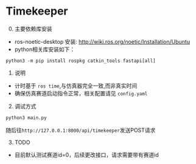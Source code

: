 # Timekeeper

0. 主要依赖库安装
- ros-noetic-desktop 安装: http://wiki.ros.org/noetic/Installation/Ubuntu
- python相关库安装如下：
```
python3 -m pip install rospkg catkin_tools fastapi[all]
```

1. 说明
- 计时基于 `ros time`,与仿真器完全一致,而非真实时间
- 确保仿真赛道启动指令正常，相关配置请见 `config.yaml`

2. 调试方式
```sh
python3 main.py 
```
随后往`http://127.0.0.1:8000/api/timekeeper`发送POST请求

3. TODO
- 目前默认测试赛道id=0，后续更改接口，请求需要带有赛道id
